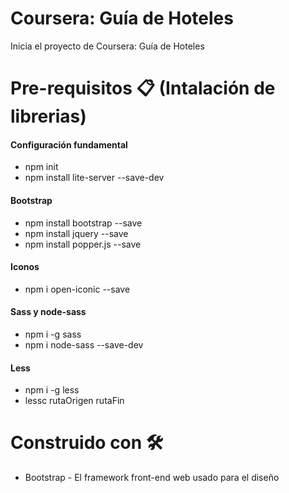 # Coursera: Guía de Hoteles
Inicia el proyecto de Coursera: Guía de Hoteles


# Pre-requisitos 📋 (Intalación de librerias)
<h4>Configuración fundamental</h4>
<ul>
  <li>npm init</li>
  <li>npm install lite-server --save-dev</li>
</ul>
<h4>Bootstrap</h4>
<ul>
  <li>npm install bootstrap --save</li>
  <li>npm install jquery --save</li>
  <li>npm install popper.js --save</li>
</ul>
<h4>Iconos</h4>
<ul>
  <li>npm i open-iconic --save</li>
</ul>
<h4>Sass y node-sass</h4>
<ul>
  <li>npm i -g sass</li>
  <li>npm i node-sass --save-dev</li>
</ul>
<h4>Less</h4>
<ul>
  <li>npm i -g less</li>
  <li>lessc rutaOrigen rutaFin</li>
</ul>

# Construido con 🛠️
<ul>
  <li>Bootstrap - El framework front-end web usado para el diseño</li>
</ul>
